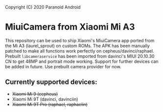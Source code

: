Copyright (C) 2020 Paranoid Android

MiuiCamera from Xiaomi Mi A3
=========================================

This repository can be used to ship Xiaomi's MiuiCamera app ported from the Mi A3 (laurel_sprout) on custom ROMs. The APK has been manually patched to make all functions work perfectly on cepheus/davinci/raphael. Prebuilt `libcameraservice` has been imported from davinci's MIUI 20.10.30 CN to get 48MP and portrait mode working. Support for further devices can be added in future.
Use prebuilt camera provider for now.

## Currently supported devices:
* ~~Xiaomi Mi 9 (cepheus)~~
* Xiaomi Mi 9T (davinci, davinciin)
* ~~Xiaomi Mi 9T Pro  (raphael, raphaelin)~~
